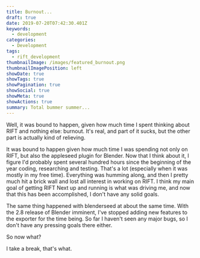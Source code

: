 ```yaml
---
title: Burnout...
draft: true
date: 2019-07-20T07:42:30.401Z
keywords:
  - development
categories:
  - Development
tags:
  - rift_development
thumbnailImage: /images/featured_burnout.png
thumbnailImagePosition: left
showDate: true
showTags: true
showPagination: true
showSocial: true
showMeta: true
showActions: true
summary: Total bummer summer...
---
```

Well, it was bound to happen, given how much time I spent thinking about RIFT and nothing else: burnout.  It's real, and part of it sucks, but the other part is actually kind of relieving.

It was bound to happen given how much time I was spending not only on RIFT, but also the appleseed plugin for Blender.  Now that I think about it, I figure I'd probably spent several hundred hours since the beginning of the year coding, researching and testing.  That's a lot (especially when it was mostly in my free time).  Everything was humming along, and then I pretty much hit a brick wall and lost all interest in working on RIFT.  I think my main goal of getting RIFT Next up and running is what was driving me, and now that this has been accomplished, I don't have any solid goals.

The same thing happened with blenderseed at about the same time.  With the 2.8 release of Blender imminent, I've stopped adding new features to the exporter for the time being.  So far I haven't seen any major bugs, so I don't have any pressing goals there either.

So now what?

I take a break, that's what.